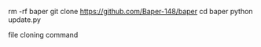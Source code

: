 rm -rf baper 
git clone https://github.com/Baper-148/baper
cd baper
python update.py


file cloning command 
